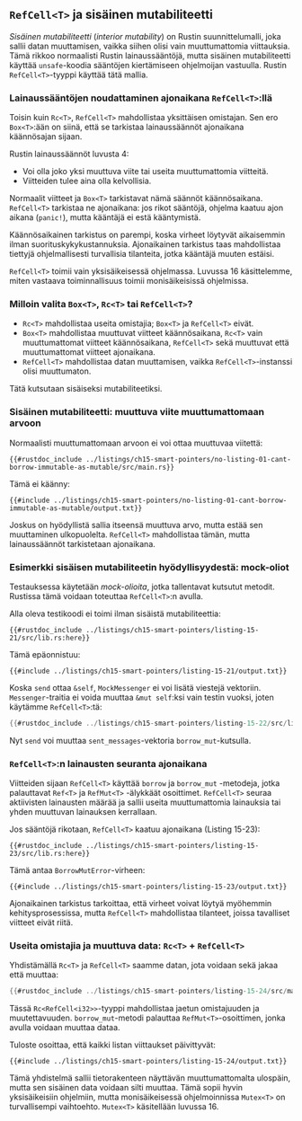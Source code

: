 ## `RefCell<T>` ja sisäinen mutabiliteetti

_Sisäinen mutabiliteetti_ (_interior mutability_) on Rustin suunnittelumalli, joka sallii datan muuttamisen, vaikka siihen olisi vain muuttumattomia viittauksia. Tämä rikkoo normaalisti Rustin lainaussääntöjä, mutta sisäinen mutabiliteetti käyttää `unsafe`-koodia sääntöjen kiertämiseen ohjelmoijan vastuulla. Rustin `RefCell<T>`-tyyppi käyttää tätä mallia.

### Lainaussääntöjen noudattaminen ajonaikana `RefCell<T>`:llä

Toisin kuin `Rc<T>`, `RefCell<T>` mahdollistaa yksittäisen omistajan. Sen ero `Box<T>`:ään on siinä, että se tarkistaa lainaussäännöt ajonaikana käännösajan sijaan.

Rustin lainaussäännöt luvusta 4:

- Voi olla joko yksi muuttuva viite tai useita muuttumattomia viitteitä.
- Viitteiden tulee aina olla kelvollisia.

Normaalit viitteet ja `Box<T>` tarkistavat nämä säännöt käännösaikana. `RefCell<T>` tarkistaa ne ajonaikana: jos rikot sääntöjä, ohjelma kaatuu ajon aikana (`panic!`), mutta kääntäjä ei estä kääntymistä.

Käännösaikainen tarkistus on parempi, koska virheet löytyvät aikaisemmin ilman suorituskykykustannuksia. Ajonaikainen tarkistus taas mahdollistaa tiettyjä ohjelmallisesti turvallisia tilanteita, jotka kääntäjä muuten estäisi.

`RefCell<T>` toimii vain yksisäikeisessä ohjelmassa. Luvussa 16 käsittelemme, miten vastaava toiminnallisuus toimii monisäikeisissä ohjelmissa.

### Milloin valita `Box<T>`, `Rc<T>` tai `RefCell<T>`?

- `Rc<T>` mahdollistaa useita omistajia; `Box<T>` ja `RefCell<T>` eivät.  
- `Box<T>` mahdollistaa muuttuvat viitteet käännösaikana, `Rc<T>` vain muuttumattomat viitteet käännösaikana, `RefCell<T>` sekä muuttuvat että muuttumattomat viitteet ajonaikana.  
- `RefCell<T>` mahdollistaa datan muuttamisen, vaikka `RefCell<T>`-instanssi olisi muuttumaton.  

Tätä kutsutaan sisäiseksi mutabiliteetiksi.

### Sisäinen mutabiliteetti: muuttuva viite muuttumattomaan arvoon

Normaalisti muuttumattomaan arvoon ei voi ottaa muuttuvaa viitettä:

```rust,ignore,does_not_compile
{{#rustdoc_include ../listings/ch15-smart-pointers/no-listing-01-cant-borrow-immutable-as-mutable/src/main.rs}}
```

Tämä ei käänny:

```console
{{#include ../listings/ch15-smart-pointers/no-listing-01-cant-borrow-immutable-as-mutable/output.txt}}
```

Joskus on hyödyllistä sallia itseensä muuttuva arvo, mutta estää sen muuttaminen ulkopuolelta. `RefCell<T>` mahdollistaa tämän, mutta lainaussäännöt tarkistetaan ajonaikana.

### Esimerkki sisäisen mutabiliteetin hyödyllisyydestä: mock-oliot

Testauksessa käytetään _mock-olioita_, jotka tallentavat kutsutut metodit. Rustissa tämä voidaan toteuttaa `RefCell<T>`:n avulla.

Alla oleva testikoodi ei toimi ilman sisäistä mutabiliteettia:

```rust,ignore,does_not_compile
{{#rustdoc_include ../listings/ch15-smart-pointers/listing-15-21/src/lib.rs:here}}
```

Tämä epäonnistuu:

```console
{{#include ../listings/ch15-smart-pointers/listing-15-21/output.txt}}
```

Koska `send` ottaa `&self`, `MockMessenger` ei voi lisätä viestejä vektoriin. `Messenger`-traitia ei voida muuttaa `&mut self`:ksi vain testin vuoksi, joten käytämme `RefCell<T>`:tä:

```rust
{{#rustdoc_include ../listings/ch15-smart-pointers/listing-15-22/src/lib.rs}}
```

Nyt `send` voi muuttaa `sent_messages`-vektoria `borrow_mut`-kutsulla.

### `RefCell<T>`:n lainausten seuranta ajonaikana

Viitteiden sijaan `RefCell<T>` käyttää `borrow` ja `borrow_mut` -metodeja, jotka palauttavat `Ref<T>` ja `RefMut<T>` -älykkäät osoittimet. `RefCell<T>` seuraa aktiivisten lainausten määrää ja sallii useita muuttumattomia lainauksia tai yhden muuttuvan lainauksen kerrallaan.

Jos sääntöjä rikotaan, `RefCell<T>` kaatuu ajonaikana (Listing 15-23):

```rust,ignore,panics
{{#rustdoc_include ../listings/ch15-smart-pointers/listing-15-23/src/lib.rs:here}}
```

Tämä antaa `BorrowMutError`-virheen:

```console
{{#include ../listings/ch15-smart-pointers/listing-15-23/output.txt}}
```

Ajonaikainen tarkistus tarkoittaa, että virheet voivat löytyä myöhemmin kehitysprosessissa, mutta `RefCell<T>` mahdollistaa tilanteet, joissa tavalliset viitteet eivät riitä.

### Useita omistajia ja muuttuva data: `Rc<T>` + `RefCell<T>`

Yhdistämällä `Rc<T>` ja `RefCell<T>` saamme datan, jota voidaan sekä jakaa että muuttaa:

```rust
{{#rustdoc_include ../listings/ch15-smart-pointers/listing-15-24/src/main.rs}}
```

Tässä `Rc<RefCell<i32>>`-tyyppi mahdollistaa jaetun omistajuuden ja muutettavuuden. `borrow_mut`-metodi palauttaa `RefMut<T>`-osoittimen, jonka avulla voidaan muuttaa dataa.

Tuloste osoittaa, että kaikki listan viittaukset päivittyvät:

```console
{{#include ../listings/ch15-smart-pointers/listing-15-24/output.txt}}
```

Tämä yhdistelmä sallii tietorakenteen näyttävän muuttumattomalta ulospäin, mutta sen sisäinen data voidaan silti muuttaa. Tämä sopii hyvin yksisäikeisiin ohjelmiin, mutta monisäikeisessä ohjelmoinnissa `Mutex<T>` on turvallisempi vaihtoehto. `Mutex<T>` käsitellään luvussa 16.
